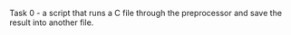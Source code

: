  Task 0 -  a script that runs a C file through the preprocessor and save the result into another file.
